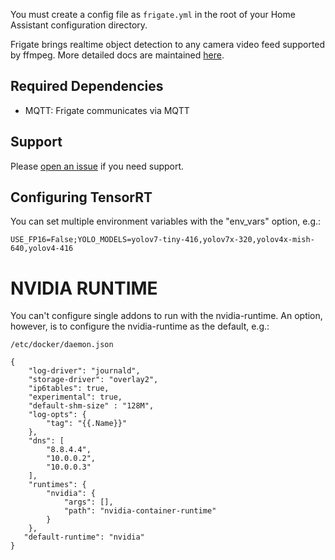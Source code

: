 You must create a config file as `frigate.yml` in the root of your Home Assistant configuration directory.

Frigate brings realtime object detection to any camera video feed supported by ffmpeg. More detailed docs are maintained [here](https://docs.frigate.video).

## Required Dependencies

- MQTT: Frigate communicates via MQTT

## Support

Please [open an issue](https://github.com/blakeblackshear/frigate/issues/new/choose) if you need support.

## Configuring TensorRT
You can set multiple environment variables with the "env_vars" option, e.g.:
```
USE_FP16=False;YOLO_MODELS=yolov7-tiny-416,yolov7x-320,yolov4x-mish-640,yolov4-416
```

# NVIDIA RUNTIME

You can't configure single addons to run with the nvidia-runtime. An option, however, is to configure the nvidia-runtime as the default, e.g.:
```
/etc/docker/daemon.json
```
```
{
    "log-driver": "journald",
    "storage-driver": "overlay2",
    "ip6tables": true,
    "experimental": true,
    "default-shm-size" : "128M",
    "log-opts": {
        "tag": "{{.Name}}"
    },
    "dns": [
        "8.8.4.4",
        "10.0.0.2",
        "10.0.0.3"
    ],
    "runtimes": {
        "nvidia": {
            "args": [],
            "path": "nvidia-container-runtime"
        }
    },
   "default-runtime": "nvidia"
}

```

